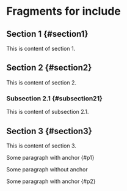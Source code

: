 # Fragments for include

## Section 1 {#section1}

This is content of section 1.

## Section 2 {#section2}

This is content of section 2.

### Subsection 2.1 {#subsection21}

This is content of subsection 2.1.

## Section 3 {#section3}

This is content of section 3.

Some paragraph with anchor {#p1}

Some paragraph without anchor

Some paragraph with anchor {#p2}